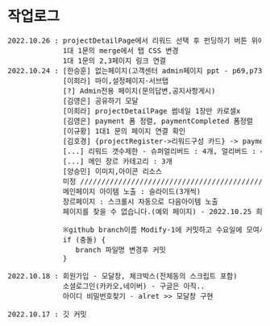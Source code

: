 # 작업로그
<pre>
2022.10.26 : projectDetailPage에서 리워드 선택 후 펀딩하기 버튼 위에 선택 한 리워드 출력 & 수량 선택 & 리워드 내용 드롭다운 필요
             1대 1문의 merge에서 탭 CSS 변경
             1대 1문의 2,3페이지 링크 연결
2022.10.24 : [한승훈] 없는페이지(고객센터 admin페이지 ppt - p69,p73) 알림-문의바로가기- {답변확인페이지}
             [이희라] 마이,설정페이지-서브탭
             [?] Admin전용 페이지(문의답변,공지사항게시)
             [김영은] 공유하기 모달
             [이희라] projectDetailPage 썸네일 1장만 카로셀x
             [김영은] payment 폼 정렬, paymentCompleted 폼정렬
             [이규황] 1대1 문의 페이지 연결 확인
             [김호경] {projectRegister->리워드구성 카드} -> paymentCompleted
             [...] 리워드 갯수제한 - 슈퍼얼리버드 : 4개, 얼리버드 : 4개 (필터로 표시)
             [...] 메인 장르 카테고리 : 3개 
             [양승민] 이미지,아이콘 리소스
             미정 ///////////////////////////////////////////////////
             메인페이지 아이템 노출 : 슬라이드(3개씩)
             장르페이지 : 스크롤시 자동으로 다음아이템 노출
             페이지를 찾을 수 없습니다.(예외 페이지) - 2022.10.25 희라 작성

             ※github branch이름 Modify-1에 커밋하고 수요일에 모여서 Main branch에 푸시※
             if (충돌) {
                branch 파일명 변경후 커밋
             }

2022.10.18 : 회원가입 - 모달창, 체크박스(전체동의 스크립트 포함)
             소셜로그인(카카오,네이버) - 구글은 아직..
             아이디 비밀번호찾기 - alret >> 모달창 구현

2022.10.17 : 깃 커밋
</pre>